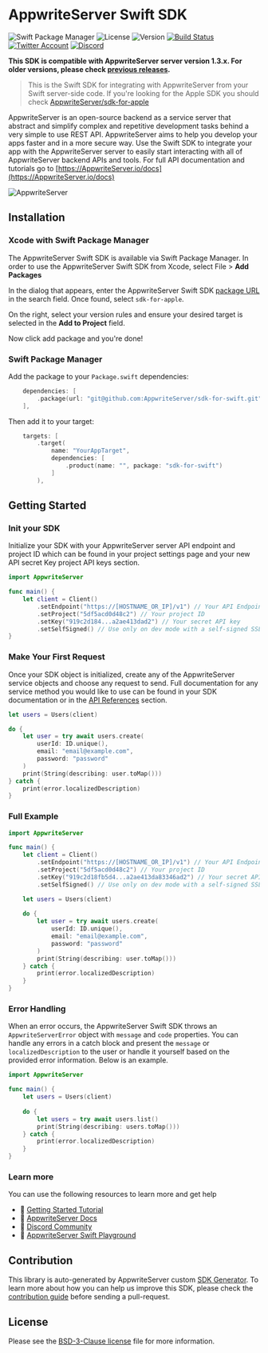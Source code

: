 # AppwriteServer Swift SDK

![Swift Package Manager](https://img.shields.io/github/v/release/AppwriteServer/sdk-for-swift.svg?color=green&style=flat-square)
![License](https://img.shields.io/github/license/AppwriteServer/sdk-for-swift.svg?style=flat-square)
![Version](https://img.shields.io/badge/api%20version-1.3.0-blue.svg?style=flat-square)
[![Build Status](https://img.shields.io/travis/com/AppwriteServer/sdk-generator?style=flat-square)](https://travis-ci.com/AppwriteServer/sdk-generator)
[![Twitter Account](https://img.shields.io/twitter/follow/AppwriteServer?color=00acee&label=twitter&style=flat-square)](https://twitter.com/AppwriteServer)
[![Discord](https://img.shields.io/discord/564160730845151244?label=discord&style=flat-square)](https://AppwriteServer.io/discord)

**This SDK is compatible with AppwriteServer server version 1.3.x. For older versions, please check [previous releases](https://github.com/AppwriteServer/sdk-for-swift/releases).**

 > This is the Swift SDK for integrating with AppwriteServer from your Swift server-side code. If you're looking for the Apple SDK you should check [AppwriteServer/sdk-for-apple](https://github.com/AppwriteServer/sdk-for-apple)

AppwriteServer is an open-source backend as a service server that abstract and simplify complex and repetitive development tasks behind a very simple to use REST API. AppwriteServer aims to help you develop your apps faster and in a more secure way. Use the Swift SDK to integrate your app with the AppwriteServer server to easily start interacting with all of AppwriteServer backend APIs and tools. For full API documentation and tutorials go to [https://AppwriteServer.io/docs](https://AppwriteServer.io/docs)

![AppwriteServer](https://AppwriteServer.io/images/github.png)

## Installation

### Xcode with Swift Package Manager

The AppwriteServer Swift SDK is available via Swift Package Manager. In order to use the AppwriteServer Swift SDK from Xcode, select File > **Add Packages**

In the dialog that appears, enter the AppwriteServer Swift SDK [package URL](git@github.com:AppwriteServer/sdk-for-swift.git) in the search field. Once found, select `sdk-for-apple`.

On the right, select your version rules and ensure your desired target is selected in the **Add to Project** field.

Now click add package and you're done!

### Swift Package Manager

Add the package to your `Package.swift` dependencies:

```swift
    dependencies: [
        .package(url: "git@github.com:AppwriteServer/sdk-for-swift.git", from: "2.0.0"),
    ],
```

Then add it to your target:

```swift
    targets: [
        .target(
            name: "YourAppTarget",
            dependencies: [
                .product(name: "", package: "sdk-for-swift")
            ]
        ),
```


## Getting Started

### Init your SDK

Initialize your SDK with your AppwriteServer server API endpoint and project ID which can be found in your project settings page and your new API secret Key project API keys section.

```swift
import AppwriteServer

func main() {
    let client = Client()
        .setEndpoint("https://[HOSTNAME_OR_IP]/v1") // Your API Endpoint
        .setProject("5df5acd0d48c2") // Your project ID
        .setKey("919c2d184...a2ae413dad2") // Your secret API key
        .setSelfSigned() // Use only on dev mode with a self-signed SSL cert
}
```

### Make Your First Request

Once your SDK object is initialized, create any of the AppwriteServer service objects and choose any request to send. Full documentation for any service method you would like to use can be found in your SDK documentation or in the [API References](https://AppwriteServer.io/docs) section.

```swift
let users = Users(client)

do {
    let user = try await users.create(
        userId: ID.unique(), 
        email: "email@example.com", 
        password: "password"
    )
    print(String(describing: user.toMap()))
} catch {
    print(error.localizedDescription)
}
```

### Full Example

```swift
import AppwriteServer

func main() {
    let client = Client()
        .setEndpoint("https://[HOSTNAME_OR_IP]/v1") // Your API Endpoint
        .setProject("5df5acd0d48c2") // Your project ID
        .setKey("919c2d18fb5d4...a2ae413da83346ad2") // Your secret API key
        .setSelfSigned() // Use only on dev mode with a self-signed SSL cert

    let users = Users(client)
    
    do {
        let user = try await users.create(
            userId: ID.unique(), 
            email: "email@example.com", 
            password: "password"
        )
        print(String(describing: user.toMap()))
    } catch {
        print(error.localizedDescription)
    }
}
```

### Error Handling

When an error occurs, the AppwriteServer Swift SDK throws an `AppwriteServerError` object with `message` and `code` properties. You can handle any errors in a catch block and present the `message` or `localizedDescription` to the user or handle it yourself based on the provided error information. Below is an example.

```swift
import AppwriteServer

func main() {
    let users = Users(client)
    
    do {
        let users = try await users.list()
        print(String(describing: users.toMap()))
    } catch {
        print(error.localizedDescription)
    }
}
```

### Learn more

You can use the following resources to learn more and get help

- 🚀 [Getting Started Tutorial](https://AppwriteServer.io/docs/getting-started-for-server)
- 📜 [AppwriteServer Docs](https://AppwriteServer.io/docs)
- 💬 [Discord Community](https://AppwriteServer.io/discord)
- 🚂 [AppwriteServer Swift Playground](https://github.com/AppwriteServer/playground-for-swift-server)


## Contribution

This library is auto-generated by AppwriteServer custom [SDK Generator](https://github.com/AppwriteServer/sdk-generator). To learn more about how you can help us improve this SDK, please check the [contribution guide](https://github.com/AppwriteServer/sdk-generator/blob/master/CONTRIBUTING.md) before sending a pull-request.

## License

Please see the [BSD-3-Clause license](https://raw.githubusercontent.com/AppwriteServer/AppwriteServer/master/LICENSE) file for more information.
